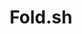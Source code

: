 ---
codehost: https://github.com/foldsh
logohandle: foldsh
sort: foldsh
title: Fold.sh
twitter: https://x.com/fold_sh
website: https://fold.sh/
---